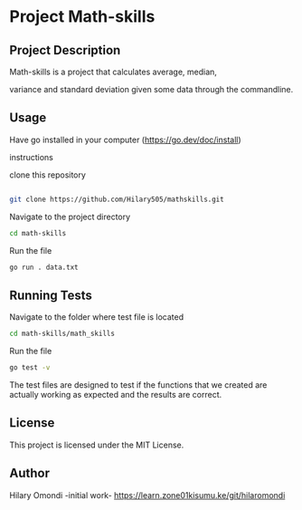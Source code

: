 # Project  Math-skills 

## Project Description
Math-skills is a project that  calculates average, median,

 variance and standard deviation given some data through the 
 commandline.

## Usage
Have go installed in your computer (https://go.dev/doc/install)


instructions

clone this repository

```Bash

git clone https://github.com/Hilary505/mathskills.git
```
Navigate  to  the  project  directory 

```Bash
cd math-skills
```
Run the file

```Bash
go run . data.txt
``` 
## Running Tests

Navigate to the folder where test file is located

```Bash
cd math-skills/math_skills 
```
Run the file 

```Bash 
go test -v
```
The test files are designed to test if the functions that we created are actually working as expected and   the results are correct.

## License 
This project is licensed under the MIT License. 

## Author
Hilary  Omondi -initial work- https://learn.zone01kisumu.ke/git/hilaromondi  


